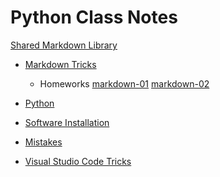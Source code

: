 <h1> Python Class Notes</h1>

[Shared Markdown Library](doc/myIcons.md)

* [Markdown Tricks](doc/markdownTricks.md)
  - Homeworks
  [markdown-01](homeworks/markdown01.md)
  [markdown-02](homeworks/markdown02.md)

* [Python](doc/python.md)  
* [Software Installation](doc/pythonInstall.md)
* [Mistakes](doc/mistakes.md)
* [Visual Studio Code Tricks](doc/vscodeTricks.md)